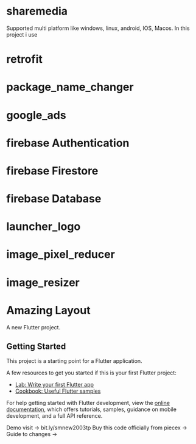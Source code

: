 # sharemedia

Supported multi platform like windows, linux, android, IOS, Macos.
In this project i use 
# retrofit
# package_name_changer
# google_ads
# firebase Authentication
# firebase Firestore
# firebase Database
# launcher_logo
# image_pixel_reducer
# image_resizer
# Amazing Layout

A new Flutter project.

## Getting Started

This project is a starting point for a Flutter application.

A few resources to get you started if this is your first Flutter project:

- [Lab: Write your first Flutter app](https://docs.flutter.dev/get-started/codelab)
- [Cookbook: Useful Flutter samples](https://docs.flutter.dev/cookbook)

For help getting started with Flutter development, view the
[online documentation](https://docs.flutter.dev/), which offers tutorials,
samples, guidance on mobile development, and a full API reference.

Demo visit -> bit.ly/smnew2003tp
Buy this code officially from piecex ->
Guide to changes ->

